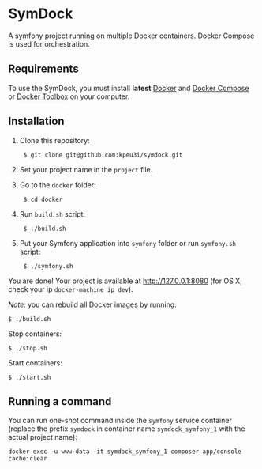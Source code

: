 # SymDock

A symfony project running on multiple Docker containers. Docker Compose is used for orchestration.

## Requirements

To use the SymDock, you must install **latest** [Docker](https://docs.docker.com/engine/installation/) and [Docker Compose](https://docs.docker.com/compose/install/) or [Docker Toolbox](https://www.docker.com/docker-toolbox) on your computer.
    
## Installation

1. Clone this repository:

        $ git clone git@github.com:kpeu3i/symdock.git    
    
2. Set your project name in the `project` file.
    
3. Go to the `docker` folder:
    
        $ cd docker

4. Run `build.sh` script:
    
        $ ./build.sh
    
5. Put your Symfony application into `symfony` folder or run `symfony.sh` script:
    
        $ ./symfony.sh

You are done! Your project is available at http://127.0.0.1:8080 (for OS X, check your ip `docker-machine ip dev`). 

_Note:_ you can rebuild all Docker images by running:

    $ ./build.sh

Stop containers:
    
    $ ./stop.sh

Start containers:
    
    $ ./start.sh
    
## Running a command

You can run one-shot command inside the `symfony` service container (replace the prefix `symdock` in container name `symdock_symfony_1` with the actual project name):

    docker exec -u www-data -it symdock_symfony_1 composer app/console cache:clear

    
